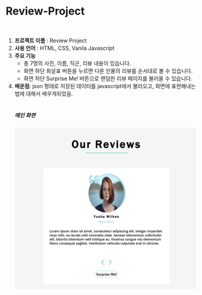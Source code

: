 # Review-Project

<br>
<ol>
  <li><strong>프로젝트 이름</strong> : Review Project</li>
  <li><strong>사용 언어</strong> : HTML, CSS, Vanila Javascript</li>
  <li><strong>주요 기능</strong> 
    <ul>
      <li>총 7명의 사진, 이름, 직군, 리뷰 내용이 있습니다.</li>
      <li>화면 하단 화살표 버튼을 누르면 다른 인물의 리뷰를 순서대로 볼 수 있습니다.</li>
      <li>화면 하단 Surprise Me! 버튼으로 랜덤한 리뷰 페이지를 불러올 수 있습니다.
    </ul>
   </li> 
  <li><strong>배운점</strong>: json 형태로 저장된 데이터를 javascript에서 불러오고, 화면에 표현해내는 법에 대해서 배우게되었음. </li>

  <br>

  <h5> 메인 화면 </h5>
  <img src = "sample1.png" width= 520px>
  <p>
  </p>
